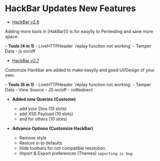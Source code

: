 # HackBar Updates New Features

- [HackBar v2.6](https://youtu.be/8mkfybBaS9A)

<p>Adding more tools in [HakBar]() is for easylly to Pentesting and save more space.</p>
  - <b>Tools (4 in 1)</b>
    - LiveHTTPHeader `replay function not working`
    - Tamper Data
    - js on/off
    
- [HackBar v2.7](https://youtu.be/rMqOSfYqGgk)

<p>Customize Hackbar are added to make easylly and good UI/Design of your own.</p>
  - <b>Tools (6 in 1)</b>
    - LiveHTTPHeader `replay function not working`
    - Tamper Data
    - View Source
    - JS on/off
    - noRedirect
    
  - <b>Added new Queries (Custome)</b>
    - add your Dios (10 slots)
    - add XSS Payload (10 slots)
    - and for others (10 slots) 

  - <b>Advance Options (Customize HackBar)</b>
    - Remove style
    - Restore in to defaults
    - Hide toolbars for not compatible resolution.
    - Import & Export preferences (Themes) `importing is bug`
